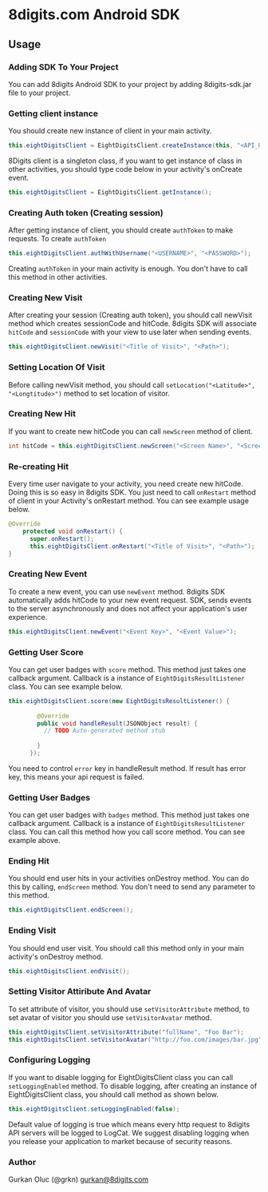 # 8digits.com Android SDK

## Usage

### Adding SDK To Your Project
You can add 8digits Android SDK to your project by adding 8digits-sdk.jar file to your project.

### Getting client instance
You should create new instance of client in your main activity.

```java
this.eightDigitsClient = EightDigitsClient.createInstance(this, "<API_URL>", "<TRACKING_CODE>");
```

8Digits client is a singleton class, if you want to get instance of class in other activities, you should type code below in your activity's onCreate event.

```java
this.eightDigitsClient = EightDigitsClient.getInstance();
```

### Creating Auth token (Creating session)
After getting instance of client, you should create `authToken` to make requests. To create `authToken`

```java
this.eightDigitsClient.authWithUsername("<USERNAME>", "<PASSWORD>");
```

Creating `authToken` in your main activity is enough. You don't have to call this method in other activities.

### Creating New Visit
After creating your session (Creating auth token), you should call newVisit method which creates sessionCode and hitCode. 8digits SDK will associate `hitCode` and `sessionCode` with your view to use later when sending events. 

```java
this.eightDigitsClient.newVisit("<Title of Visit>", "<Path>");
```

### Setting Location Of Visit
Before calling newVisit method, you should call ```setLocation("<Latitude>", "<Longtitude>")``` method to set location of visitor.

### Creating New Hit
If you want to create new hitCode you can call ```newScreen``` method of client.

```java
int hitCode = this.eightDigitsClient.newScreen("<Screen Name>", "<Screen Path>");
```

### Re-creating Hit
Every time user navigate to your activity, you need create new hitCode. Doing this is so easy in 8digits SDK. You just need to call ```onRestart``` method of client in your Activity's onRestart method. You can see example usage below.

```java
@Override
    protected void onRestart() {
      super.onRestart();
      this.eightDigitsClient.onRestart("<Title of Visit>", "<Path>");
}
```

### Creating New Event
To create a new event, you can use ```newEvent``` method. 8digits SDK automatically adds hitCode to your new event request. SDK, sends events to the server asynchronously and does not affect your application's user experience.

```java
this.eightDigitsClient.newEvent("<Event Key>", "<Event Value>");
```

### Getting User Score
You can get user badges with ```score``` method. This method just takes one callback argument. Callback is a instance of ``EightDigitsResultListener`` class. You can see example below.

```java
this.eightDigitsClient.score(new EightDigitsResultListener() {
        
        @Override
        public void handleResult(JSONObject result) {
          // TODO Auto-generated method stub
          
        }
      });
```

You need to control ``error`` key in handleResult method. If result has error key, this means your api request is failed.

### Getting User Badges
You can get user badges with ```badges``` method. This method just takes one callback argument. Callback is a instance of ``EightDigitsResultListener`` class. You can call this method how you call score method. You can see example above.


### Ending Hit
You should end user hits in your activities onDestroy method. You can do this by calling, ``endScreen`` method. You don't need to send any parameter to this method. 

```java
this.eightDigitsClient.endScreen();
```

### Ending Visit
You should end user visit. You should call this method only in your main activity's onDestroy method. 

```java
this.eightDigitsClient.endVisit();
```

### Setting Visitor Attiribute And Avatar
To set attribute of visitor, you should use ```setVisitorAttribute``` method, to set avatar of visitor you should use ```setVisitorAvatar``` method.

```java
this.eightDigitsClient.setVisitorAttribute("fullName", "Foo Bar");
this.eightDigitsClient.setVisitorAvatar("http://foo.com/images/bar.jpg");
```

### Configuring Logging
If you want to disable logging for EightDigitsClient class you can call ``setLoggingEnabled`` method. To disable logging, after creating an instance of EightDigitsClient class, you should call method as shown below.
```java
this.eightDigitsClient.setLoggingEnabled(false);
```
Default value of logging is true which means every http request to 8digits API servers will be logged to LogCat. We suggest disabling logging when you release your application to market because of security reasons.

### Author

Gurkan Oluc (@grkn) <gurkan@8digits.com>







